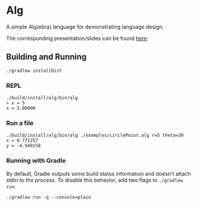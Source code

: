 # Alg

A simple Alg(ebra) language for demonstrating language design.

The corresponding presentation/slides can be found [here](https://docs.google.com/presentation/d/e/2PACX-1vR-gi-XarSO2jFDI98Ga25OhfGCbJ_bYBRIHERbs5cKoip8fWg-Xxpqo-PFrvAjU3sfRp0-5RFPifc1/pub?start=false&loop=false&delayms=3000).

## Building and Running

```shell
./gradlew installDist
```

### REPL

```shell
./build/install/alg/bin/alg
> x = 5
x = 5.00000
```

### Run a file

```shell
./build/install/alg/bin/alg ./examples/circlePoint.alg r=5 theta=30
x = 0.771257
y = -4.940158
```

### Running with Gradle

By default, Gradle outputs some build status information and doesn't attach stdin to the process.
To disable this behavior, add two flags to `./gradlew run`:

```shell
./gradlew run -q --console=plain
```
